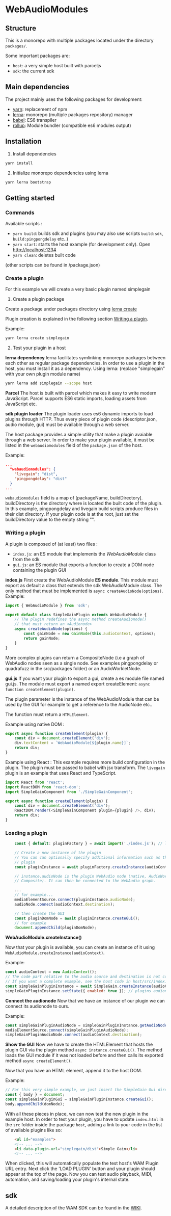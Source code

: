 # WebAudioModules

## Structure

This is a monorepo with multiple packages located under the directory `packages/`.

Some important packages are:
- `host`: a very simple host built with parceljs
- `sdk`: the current sdk

## Main dependencies

The project mainly uses the following packages for development:
- [yarn](https://www.npmjs.com/package/yarn): replacement of npm
- [lerna](https://www.npmjs.com/package/lerna): monorepo (multiple packages repository) manager
- [babel](https://www.npmjs.com/package/@babel/core): ES6 transpiler
- [rollup](https://www.npmjs.com/package/rollup): Module bundler (compatible es6 modules output)

## Installation

1. Install dependencies

```sh
yarn install
```

2. Initialize monorepo dependencies using lerna

```sh
yarn lerna bootstrap
```

## Getting started

### Commands

Available scripts :

- `yarn build`: builds sdk and plugins (you may also use scripts `build:sdk`, `build:pingpongdelay` etc..)
- `yarn start`: starts the host example (for development only). Open [http://localhost:1234](http://localhost:1234)
- `yarn clean`: deletes built code

(other scripts can be found in /package.json)

### Create a plugin

For this example we will create a very basic plugin named simplegain

1. Create a plugin package

Create a package under packages directory using [lerna create](https://github.com/lerna/lerna/tree/master/commands/create)

Plugin creation is explained in the following section [Writing a plugin](#writing-a-plugin).

Example:
```sh
yarn lerna create simplegain
```

2. Test your plugin in a host

__lerna dependency__
lerna facilitates symlinking monorepo packages between each other as regular package dependencies.
In order to use a plugin in the host, you must install it as a dependency.
Using lerna:
(replace "simplegain" with your own plugin module name)
```sh
yarn lerna add simplegain --scope host
```

__Parcel__
The host is built with parcel which makes it easy to write modern JavaScript.
Parcel supports ES6 static imports, loading assets from JavaScript etc.

__sdk plugin loader__
The plugin loader uses es6 dynamic imports to load plugins through HTTP.
Thus every piece of plugin code (descriptor.json, audio module, gui) must be available through a web server.

The host package provides a simple utility that make a plugin avaiable through a web server.
In order to make your plugin available, it must be listed in the `webaudiomodules` field of the `package.json` of the host.

Example:
```json
...
  "webaudiomodules": {
    "livegain": "dist",
    "pingpongdelay": "dist"
  }
...
```

`webaudiomodules` field is a map of [packageName, buildDirectory].
buildDirectory is the directory where is located the built code of the plugin.
In this example, pingpongdelay and livegain build scripts produce files in their dist directory.
If your plugin code is at the root, just set the buildDirectory value to the empty string "".

### Writing a plugin

A plugin is composed of (at least) two files :
- `index.js`: an ES module that implements the _WebAudioModule_ class from the sdk
- `gui.js`: an ES module that exports a function to create a DOM node containing the plugin GUI


__index.js__
First create the WebAudioModule **ES module**.
This module must export as default a class that extends the sdk WebAudioModule class.
The only method that must be implemented is `async createAudioNode(options)`.
Example:
```js
import { WebAudioModule } from 'sdk';

export default class SimpleGainPlugin extends WebAudioModule {
	// The plugin redefines the async method createAudionode()
	// that must return an <Audionode>
	async createAudioNode(options) {
		const gainNode = new GainNode(this.audioContext, options);
		return gainNode;
	}
}
```
More complex plugins can return a CompositeNode (i.e a graph of WebAudio nodes seen as a single node. See examples pingpongdelay or quadrafuzz in the src/packages folder) or an AudioWorkletNode.

__gui.js__
If you want your plugin to export a gui, create a es module file named gui.js.
The module must export a named export createElement: `async function createElement(plugin)`.

The plugin parameter is the instance of the WebAudioModule that can be used by the GUI for example
to get a reference to the AudioNode etc..

The function must return a `HTMLElement`.

Example using native DOM :
```js
export async function createElement(plugin) {
	const div = document.createElement('div');
	div.textContent = `WebAudioModule[${plugin.name}]`;
	return div;
}
```

Example using React :
This example requires more build configuration in the plugin. The plugin must be passed to babel with jsx transform.
The `livegain` plugin is an example that uses React and TypeScript.

```js
import React from 'react';
import ReactDOM from 'react-dom';
import SimpleGainComponent from './SimpleGainComponent';

export async function createElement(plugin) {
	const div = document.createElement('div');
    ReactDOM.render(<SimpleGainComponent plugin={plugin} />, div);
    return div;
}
```

### Loading a plugin
```js
    const { default: pluginFactory } = await import('./index.js'); // load main plugin file

	// Create a new instance of the plugin
	// You can can optionally specify additional information such as the initial state of the
	// plugin
	const pluginInstance = await pluginFactory.createInstance(audioContext, {});

	// instance.audioNode is the plugin WebAudio node (native, AudioWorklet or
	// Composite). It can then be connected to the WebAudio graph.

	...
	// for example...
	mediaElementSource.connect(pluginInstance.audioNode);
	audioNode.connect(audioContext.destination);

	// then create the GUI
	const pluginDomNode = await pluginInstance.createGui();
	// for example
	document.appendChild(pluginDomNode);
```

__WebAudioModule.createInstance()__

Now that your plugin is available, you can create an instance of it using `WebAudioModule.createInstance(audioContext)`.

Example:
```js
const audioContext = new AudioContext();
// The code part relative to the audio source and destination is not covered here.
// If you want a complete example, see the host code in host/src/index.js or host/src/livegain.js
const simpleGainPluginInstance = await SimpleGain.createInstance(audioContext);
simpleGainPluginInstance.setState({ enabled: true }); // plugins audionodes are bypassed by default.
```

__Connect the audionode__
Now that we have an instance of our plugin we can connect its audionode to ours.

Example:
```js
const simpleGainPluginAudioNode = simpleGainPluginInstance.getAudioNode();
mediaElementSource.connect(simpleGainPluginAudioNode);
simpleGainPluginAudioNode.connect(audioContext.destination);
```

__Show the GUI__
Now we have to create the HTMLElement that hosts the plugin GUI via the plugin method `async instance.createGui()`.
The method loads the GUI module if it was not loaded before and then calls its exported method `async createElement()`.


Now that you have an HTML element, append it to the host DOM.

Example:
```js
// For this very simple example, we just insert the SimpleGain Gui directly at the end of the body
const { body } = document;
const simpleGainPluginGui = simpleGainPluginInstance.createGui();
body.appendChild(domNode);
```

With all these pieces in place, we can now test the new plugin in the example host.
In order to test your plugin, you have to update `index.html` in the `src` folder inside the package `host`,
adding a link to your code in the list of available plugins like so:
```html
	<ul id="examples">
	<!-- ... -->
	<li data-plugin-url="simplegain/dist">Simple Gain</li>
	<!-- ... -->
```

When clicked, this will automatically populate the test host's WAM Plugin URL entry. Next click the 'LOAD PLUGIN'
button and your plugin should appear at the top of the page. Now you can test audio playback, MIDI, automation,
and saving/loading your plugin's internal state.

## sdk
A detailed description of the WAM SDK can be found in the [WIKI](https://github.com/53js/webaudiomodule/wiki/SDK-Overview).
